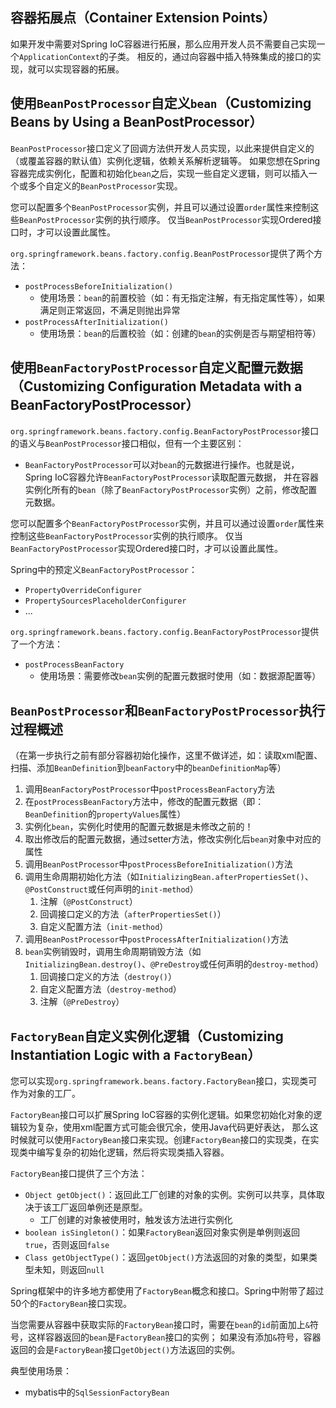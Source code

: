 ## 容器拓展点（Container Extension Points）
如果开发中需要对Spring IoC容器进行拓展，那么应用开发人员不需要自己实现一个`ApplicationContext`的子类。
相反的，通过向容器中插入特殊集成的接口的实现，就可以实现容器的拓展。

## 使用`BeanPostProcessor`自定义`bean`（Customizing Beans by Using a BeanPostProcessor）
`BeanPostProcessor`接口定义了回调方法供开发人员实现，以此来提供自定义的（或覆盖容器的默认值）实例化逻辑，依赖关系解析逻辑等。
如果您想在Spring容器完成实例化，配置和初始化`bean`之后，实现一些自定义逻辑，则可以插入一个或多个自定义的`BeanPostProcessor`实现。

您可以配置多个`BeanPostProcessor`实例，并且可以通过设置`order`属性来控制这些`BeanPostProcessor`实例的执行顺序。
仅当`BeanPostProcessor`实现Ordered接口时，才可以设置此属性。

`org.springframework.beans.factory.config.BeanPostProcessor`提供了两个方法：
* `postProcessBeforeInitialization()`
    * 使用场景：`bean`的前置校验（如：有无指定注解，有无指定属性等），如果满足则正常返回，不满足则抛出异常
* `postProcessAfterInitialization()`
    * 使用场景：`bean`的后置校验（如：创建的`bean`的实例是否与期望相符等）
## 使用`BeanFactoryPostProcessor`自定义配置元数据（Customizing Configuration Metadata with a BeanFactoryPostProcessor）
`org.springframework.beans.factory.config.BeanFactoryPostProcessor`接口的语义与`BeanPostProcessor`接口相似，但有一个主要区别：
* `BeanFactoryPostProcessor`可以对`bean`的元数据进行操作。也就是说，Spring IoC容器允许`BeanFactoryPostProcessor`读取配置元数据，
并在容器实例化所有的`bean`（除了`BeanFactoryPostProcessor`实例）之前，修改配置元数据。

您可以配置多个`BeanFactoryPostProcessor`实例，并且可以通过设置`order`属性来控制这些`BeanFactoryPostProcessor`实例的执行顺序。
仅当`BeanFactoryPostProcessor`实现Ordered接口时，才可以设置此属性。

Spring中的预定义`BeanFactoryPostProcessor`：
* `PropertyOverrideConfigurer`
* `PropertySourcesPlaceholderConfigurer`
* ...

`org.springframework.beans.factory.config.BeanFactoryPostProcessor`提供了一个方法：
* `postProcessBeanFactory`
    * 使用场景：需要修改`bean`实例的配置元数据时使用（如：数据源配置等）

## `BeanPostProcessor`和`BeanFactoryPostProcessor`执行过程概述
（在第一步执行之前有部分容器初始化操作，这里不做详述，如：读取xml配置、扫描、添加`BeanDefinition`到`beanFactory`中的`beanDefinitionMap`等）
1. 调用`BeanFactoryPostProcessor`中`postProcessBeanFactory`方法
2. 在`postProcessBeanFactory`方法中，修改的配置元数据（即：`BeanDefinition`的`propertyValues`属性）
3. 实例化`bean`，实例化时使用的配置元数据是未修改之前的！
4. 取出修改后的配置元数据，通过setter方法，修改实例化后`bean`对象中对应的属性
5. 调用`BeanPostProcessor`中`postProcessBeforeInitialization()`方法
6. 调用生命周期初始化方法（如`InitializingBean.afterPropertiesSet()`、`@PostConstruct`或任何声明的`init-method`）
    1. 注解（`@PostConstruct`）
    2. 回调接口定义的方法（`afterPropertiesSet()`）
    3. 自定义配置方法（`init-method`）
7. 调用`BeanPostProcessor`中`postProcessAfterInitialization()`方法
8. `bean`实例销毁时，调用生命周期销毁方法（如`InitializingBean.destroy()`、`@PreDestroy`或任何声明的`destroy-method`）
    1. 回调接口定义的方法（`destroy()`）
    2. 自定义配置方法（`destroy-method`）
    3. 注解（`@PreDestroy`）

## `FactoryBean`自定义实例化逻辑（Customizing Instantiation Logic with a `FactoryBean`）
您可以实现`org.springframework.beans.factory.FactoryBean`接口，实现类可作为对象的工厂。

`FactoryBean`接口可以扩展Spring IoC容器的实例化逻辑。如果您初始化对象的逻辑较为复杂，使用xml配置方式可能会很冗余，使用Java代码更好表达，
那么这时候就可以使用`FactoryBean`接口来实现。创建`FactoryBean`接口的实现类，在实现类中编写复杂的初始化逻辑，然后将实现类插入容器。

`FactoryBean`接口提供了三个方法：
* `Object getObject()`：返回此工厂创建的对象的实例。实例可以共享，具体取决于该工厂返回单例还是原型。
    * 工厂创建的对象被使用时，触发该方法进行实例化
* `boolean isSingleton()`：如果`FactoryBean`返回对象实例是单例则返回`true`，否则返回`false`
* `Class getObjectType()`：返回`getObject()`方法返回的对象的类型，如果类型未知，则返回`null`

Spring框架中的许多地方都使用了`FactoryBean`概念和接口。Spring中附带了超过50个的`FactoryBean`接口实现。

当您需要从容器中获取实际的`FactoryBean`接口时，需要在`bean`的`id`前面加上`&`符号，这样容器返回的`bean`是`FactoryBean`接口的实例；
如果没有添加`&`符号，容器返回的会是`FactoryBean`接口`getObject()`方法返回的实例。

典型使用场景：
* mybatis中的`SqlSessionFactoryBean`
